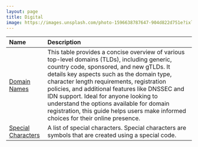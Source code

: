 ```yaml
---
layout: page
title: Digital
image: https://images.unsplash.com/photo-1596638787647-904d822d751e?ixlib=rb-4.0.3&ixid=M3wxMjA3fDB8MHxwaG90by1wYWdlfHx8fGVufDB8fHx8fA%3D%3D&auto=format&fit=crop&w=2000&q=80
---
```


| Name | Description | 
|:---------|:---------|
| [Domain Names](/domain-names/) | This table provides a concise overview of various top-level domains (TLDs), including generic, country code, sponsored, and new gTLDs. It details key aspects such as the domain type, character length requirements, registration policies, and additional features like DNSSEC and IDN support. Ideal for anyone looking to understand the options available for domain registration, this guide helps users make informed choices for their online presence. |
| [Special Characters](/special-characters/) | A list of special characters. Special characters are symbols that are created using a special code. |
